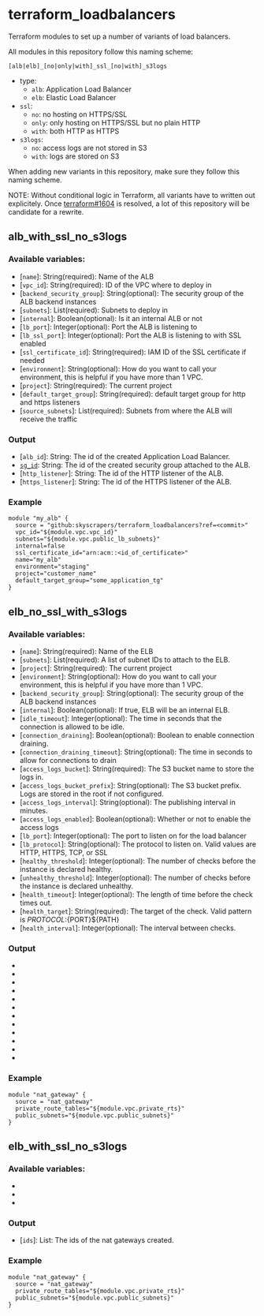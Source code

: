 # terraform_loadbalancers
Terraform modules to set up a number of variants of load balancers.

All modules in this repository follow this naming scheme: 

```
[alb|elb]_[no|only|with]_ssl_[no|with]_s3logs
```

* type:
   * `alb`: Application Load Balancer
   * `elb`: Elastic Load Balancer
* `ssl`:
   * `no`: no hosting on HTTPS/SSL
   * `only`: only hosting on HTTPS/SSL but no plain HTTP
   * `with`: both HTTP as HTTPS
* `s3logs`:
   * `no`: access logs are not stored in S3
   * `with`: logs are stored on S3

When adding new variants in this repository, make sure they follow this naming scheme.

NOTE: Without conditional logic in Terraform, all variants have to written out explicitely. Once
[terraform#1604](https://github.com/hashicorp/terraform/issues/1604) is resolved, a lot of 
this repository will be candidate for a rewrite.

## alb_with_ssl_no_s3logs

### Available variables:
 * [`name`]: String(required): Name of the ALB
 * [`vpc_id`]: String(required): ID of the VPC where to deploy in 
 * [`backend_security_group`]: String(optional): The security group of the ALB backend instances
 * [`subnets`]: List(required): Subnets to deploy in
 * [`internal`]: Boolean(optional): Is it an internal ALB or not
 * [`lb_port`]: Integer(optional): Port the ALB is listening to
 * [`lb_ssl_port`]: Integer(optional): Port the ALB is listening to with SSL enabled
 * [`ssl_certificate_id`]: String(required): IAM ID of the SSL certificate if needed
 * [`environment`]: String(optional): How do you want to call your environment, this is helpful if you have more than 1 VPC.
 * [`project`]: String(required): The current project
 * [`default_target_group`]: String(required): default target group for http and https listeners
 * [`source_subnets`]: List(required): Subnets from where the ALB will receive the traffic

### Output
 * [`alb_id`]: String: The id of the created Application Load Balancer.
 * [`sg_id`]: String: The id of the created security group attached to the ALB.
 * [`http_listener`]: String: The id of the HTTP listener of the ALB.
 * [`https_listener`]: String: The id of the HTTPS listener of the ALB.

### Example
  ```
  module "my_alb" {
    source = "github:skyscrapers/terraform_loadbalancers?ref=<commit>"
    vpc_id="${module.vpc.vpc_id}"
    subnets="${module.vpc.public_lb_subnets}"
    internal=false
    ssl_certificate_id="arn:acm::<id_of_certificate>"
    name="my_alb"
    environment="staging"
    project="customer_name"
    default_target_group="some_application_tg"
  }
  ```

## elb_no_ssl_with_s3logs

### Available variables:
 * [`name`]: String(required): Name of the ELB
 * [`subnets`]: List(required): A list of subnet IDs to attach to the ELB.
 * [`project`]: String(required): The current project
 * [`environment`]: String(optional): How do you want to call your environment, this is helpful if you have more than 1 VPC.
 * [`backend_security_group`]: String(optional): The security group of the ALB backend instances
 * [`internal`]: Boolean(optional): If true, ELB will be an internal ELB.
 * [`idle_timeout`]: Integer(optional): The time in seconds that the connection is allowed to be idle.
 * [`connection_draining`]: Boolean(optional): Boolean to enable connection draining.
 * [`connection_draining_timeout`]: String(optional): The time in seconds to allow for connections to drain
 * [`access_logs_bucket`]: String(required): The S3 bucket name to store the logs in. 
 * [`access_logs_bucket_prefix`]: String(optional): The S3 bucket prefix. Logs are stored in the root if not configured. 
 * [`access_logs_interval`]: String(optional): The publishing interval in minutes. 
 * [`access_logs_enabled`]: Boolean(optional): Whether or not to enable the access logs 
 * [`lb_port`]: Integer(optional): The port to listen on for the load balancer 
 * [`lb_protocol`]: String(optional): The protocol to listen on. Valid values are HTTP, HTTPS, TCP, or SSL 
 * [`healthy_threshold`]: Integer(optional): The number of checks before the instance is declared healthy. 
 * [`unhealthy_threshold`]: Integer(optional): The number of checks before the instance is declared unhealthy. 
 * [`health_timeout`]: Integer(optional): The length of time before the check times out. 
 * [`health_target`]: String(required): The target of the check. Valid pattern is ${PROTOCOL}:${PORT}${PATH} 
 * [`health_interval`]: Integer(optional): The interval between checks. 

### Output
 * [`elb_id`]: List: 
 * [`elb_name`]: List: 
 * [`elb_dns_name`]: List: 
 * [`elb_source_security_group_id`]: List: 
 * [`elb_zone_id`]: List: 
 * [`sg_id`]: List: 
 * [`sg_vpc_id`]: List: 
 * [`sg_owner_id`]: List: 
 * [`sg_name`]: List: 
 * [`sg_description`]: List: 
 * [`sg_ingress`]: List: 
 * [`sg_egress`]: List: 

### Example
  ```
  module "nat_gateway" {
    source = "nat_gateway"
    private_route_tables="${module.vpc.private_rts}"
    public_subnets="${module.vpc.public_subnets}"
  }
  ```

## elb_with_ssl_no_s3logs

### Available variables:
 * [`private_route_tables`]: List(required): 
 * [`number_nat_gateways`]: String(optional): 
 * [`public_subnets`]: List(required): 

### Output
 * [`ids`]: List: The ids of the nat gateways created.

### Example
  ```
  module "nat_gateway" {
    source = "nat_gateway"
    private_route_tables="${module.vpc.private_rts}"
    public_subnets="${module.vpc.public_subnets}"
  }
  ```

